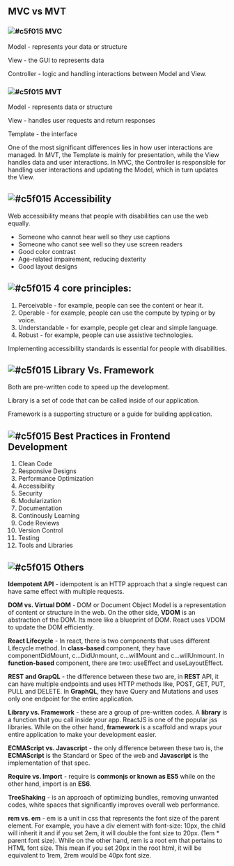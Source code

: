 ## MVC vs MVT

### ![#c5f015](https://placehold.co/15x15/c5f015/c5f015.png) MVC
Model - represents your data or structure

View - the GUI to represents data

Controller - logic and handling interactions between Model and View.

### ![#c5f015](https://placehold.co/15x15/c5f015/c5f015.png) MVT
Model - represents data or structure

View - handles user requests and return responses

Template - the interface


One of the most significant differences lies in how user interactions are managed. 
In MVT, the Template is mainly for presentation, while the View handles data and user interactions. In MVC, the Controller is responsible for handling user interactions and updating the Model, which in turn updates the View.

## ![#c5f015](https://placehold.co/15x15/c5f015/c5f015.png) Accessibility
Web accessibility means that people with disabilities can use the web equally.
- Someone who cannot hear well so they use captions
- Someone who canot see well so they use screen readers
- Good color contrast
- Age-related impairement, reducing dexterity
- Good layout designs

## ![#c5f015](https://placehold.co/15x15/c5f015/c5f015.png) 4 core principles:
1. Perceivable - for example, people can see the content or hear it.
2. Operable - for example, people can use the compute by typing or by voice.
3. Understandable - for example, people get clear and simple language.
4. Robust - for example, people can use assistive technologies.

Implementing accessibility standards is essential for people with disabilities.

## ![#c5f015](https://placehold.co/15x15/c5f015/c5f015.png) Library Vs. Framework
Both are pre-written code to speed up the development.

Library is a set of code that can be called inside of our application.

Framework is a supporting structure or a guide for building application.

## ![#c5f015](https://placehold.co/15x15/c5f015/c5f015.png) Best Practices in Frontend Development

1. Clean Code
2. Responsive Designs
3. Performance Optimization
4. Accessibility
5. Security
6. Modularization
7. Documentation
8. Continously Learning
9. Code Reviews
10. Version Control
11. Testing
12. Tools and Libraries

## ![#c5f015](https://placehold.co/15x15/c5f015/c5f015.png) Others

**Idempotent API** - idempotent is an HTTP approach that a single request can have same effect with multiple requests.

**DOM vs. Virtual DOM** - DOM or Document Object Model is a representation of content or structure in the web. On the other side, **VDOM** is an abstraction of the DOM. Its more like a blueprint of DOM. React uses VDOM to update the DOM efficiently.

**React Lifecycle** - In react, there is two components that uses different Lifecycle method. In **class-based** component, they have componentDidMount, c...DidUnmount, c...willMount and c...willUnmount. In **function-based** component, there are two: useEffect and useLayoutEffect.

**REST and GrapQL** - the difference between these two are, in **REST** API, it can have multiple endpoints and uses HTTP methods like, POST, GET, PUT, PULL and DELETE. In **GraphQL**, they have Query and Mutations and uses only one endpoint for the entire application.

**Library vs. Framework** - these are a group of pre-written codes. A **library** is a function that you call inside your app. ReactJS is one of the popular jss libraries. While on the other hand, **framework** is a scaffold and wraps your entire application to make your development easier.

**ECMAScript vs. Javascript** - the only difference between these two is, the **ECMAScript** is the Standard or Spec of the web and **Javascript** is the implementation of that spec.

**Require vs. Import** - require is **commonjs or known as ES5** while on the other hand, import is an **ES6**.

**TreeShaking** - is an approach of optimizing bundles, removing unwanted codes, white spaces that significantly improves overall web performance.

**rem vs. em** - em is a unit in css that represents the font size of the parent element. For example, you have a div element with font-size: 10px, the child will inherit it and if you set 2em, it will double the font size to 20px. (1em * parent font size). While on the other hand, rem is a root em that pertains to HTML font size. This mean if you set 20px in the root html, it will be equivalent to 1rem, 2rem would be 40px font size. 

